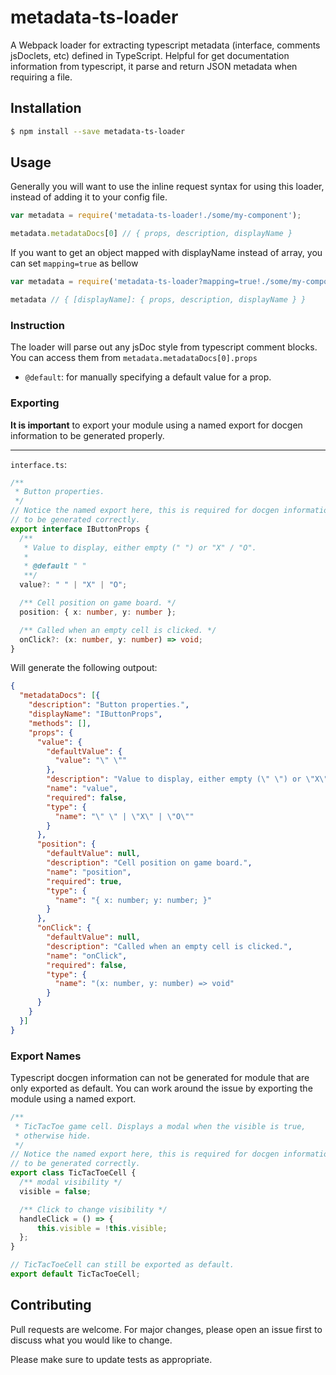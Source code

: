 # metadata-ts-loader
A Webpack loader for extracting typescript metadata (interface, comments jsDoclets, etc) defined in TypeScript. 
Helpful for get documentation information from typescript, it parse and return JSON metadata when requiring a file.

## Installation

```sh
$ npm install --save metadata-ts-loader
```

## Usage

Generally you will want to use the inline request syntax for using this loader,
instead of adding it to your config file.

```js
var metadata = require('metadata-ts-loader!./some/my-component');

metadata.metadataDocs[0] // { props, description, displayName }
```

If you want to get an object mapped with displayName instead of array, you can set `mapping=true` as bellow
```js
var metadata = require('metadata-ts-loader?mapping=true!./some/my-component');

metadata // { [displayName]: { props, description, displayName } }
```

### Instruction

The loader will parse out any jsDoc style from typescript comment blocks. You can
access them from `metadata.metadataDocs[0].props`

- `@default`: for manually specifying a default value for a prop.

### Exporting

**It is important** to export your module using a named export for docgen information to be generated properly.

---

`interface.ts`:

```typescript
/**
 * Button properties.
 */
// Notice the named export here, this is required for docgen information
// to be generated correctly.
export interface IButtonProps {
  /**
   * Value to display, either empty (" ") or "X" / "O".
   *
   * @default " "
   **/
  value?: " " | "X" | "O";

  /** Cell position on game board. */
  position: { x: number, y: number };

  /** Called when an empty cell is clicked. */
  onClick?: (x: number, y: number) => void;
}
```

Will generate the following outpout: 
```json
{
  "metadataDocs": [{
    "description": "Button properties.",
    "displayName": "IButtonProps",
    "methods": [],
    "props": {
      "value": {
        "defaultValue": {
          "value": "\" \""
        },
        "description": "Value to display, either empty (\" \") or \"X\" / \"O\".",
        "name": "value",
        "required": false,
        "type": {
          "name": "\" \" | \"X\" | \"O\""
        }
      },
      "position": {
        "defaultValue": null,
        "description": "Cell position on game board.",
        "name": "position",
        "required": true,
        "type": {
          "name": "{ x: number; y: number; }"
        }
      },
      "onClick": {
        "defaultValue": null,
        "description": "Called when an empty cell is clicked.",
        "name": "onClick",
        "required": false,
        "type": {
          "name": "(x: number, y: number) => void"
        }
      }
    }
  }]
}
```

### Export Names

Typescript docgen information can not be
generated for module that are only exported as default. You can work around
the issue by exporting the module using a named export.

```typescript
/**
 * TicTacToe game cell. Displays a modal when the visible is true,
 * otherwise hide.
 */
// Notice the named export here, this is required for docgen information
// to be generated correctly.
export class TicTacToeCell {
  /** modal visibility */
  visible = false;

  /** Click to change visibility */
  handleClick = () => {
      this.visible = !this.visible;
  };
}

// TicTacToeCell can still be exported as default.
export default TicTacToeCell;
```

## Contributing

Pull requests are welcome. For major changes, please open an issue first to discuss what you would like to change.

Please make sure to update tests as appropriate.
